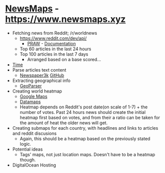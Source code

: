 # [NewsMaps](https://www.newsmaps.xyz) - https://www.newsmaps.xyz
* Fetching news from Reddit; /r/worldnews
  * https://www.reddit.com/dev/api/
    * [PRAW](https://github.com/praw-dev/praw) - [Documentation](https://praw.readthedocs.io/en/latest/)
  * Top 60 articles in the last 24 hours
  * Top 100 articles in the last 7 days
    * Arranged based on a base scored...
* [Time](https://humanfriendly.readthedocs.io/en/latest/#humanfriendly.format_timespan)
* Parse articles text content
  * [Newspaper3k](https://newspaper.readthedocs.io/en/latest/) [GitHub](https://github.com/codelucas/newspaper)
* Extracting geographical info
  * [GeoParser](https://geoparser.io/)
* Creating world heatmap
  * [Google Maps](https://developers.google.com/maps/documentation/javascript/examples/layer-heatmap)
  * [Datamaps](http://datamaps.github.io/)
  * Heatmap depends on Reddit's post date(on scale of 1-7) + the number of votes. Past 24 hours news should create the initial heatmap first based on votes, and from their a ratio can be taken for the amount of heat the older news will get.
* Creating submaps for each country, with headlines and links to articles and reddit discusions
  * Again, this should be a heatmap based on the previously stated logic.
* Potential ideas
  * Tags' maps, not just location maps. Doesn't have to be a heatmap though.
* DigitalOcean Hosting
